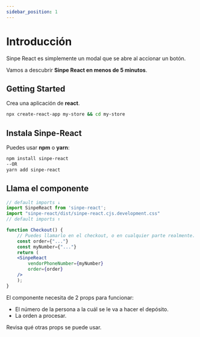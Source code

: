 ```yaml
---
sidebar_position: 1
---
```


# Introducción

Sinpe React es simplemente un modal que se abre al accionar un botón.

Vamos a descubrir **Sinpe React en menos de 5 minutos**.

## Getting Started

Crea una aplicación de **react**.

```bash
npx create-react-app my-store && cd my-store
```

## Instala Sinpe-React

Puedes usar **npm** o **yarn**:

```bash
npm install sinpe-react
--OR
yarn add sinpe-react
```

## Llama el componente

```jsx
// default imports ↓
import SinpeReact from 'sinpe-react';
import "sinpe-react/dist/sinpe-react.cjs.development.css"
// default imports ↑

function Checkout() {
    // Puedes llamarlo en el checkout, o en cualquier parte realmente.
    const order={"..."}
    const myNumber={"..."}
    return (
    <SinpeReact
        vendorPhoneNumber={myNumber}
        order={order}
    />
    );
}
```

El componente necesita de 2 props para funcionar:

- El número de la persona a la cuál se le va a hacer el depósito.
- La orden a procesar.

Revisa qué otras props se puede usar.
